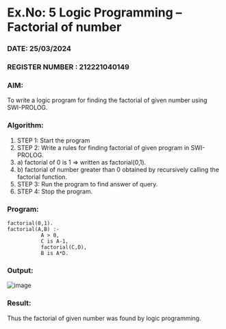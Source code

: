 # Ex.No: 5   Logic Programming – Factorial of number   
### DATE: 25/03/2024                                                                           
### REGISTER NUMBER : 212221040149
### AIM: 
To  write  a logic program for finding the factorial of given number using SWI-PROLOG. 
### Algorithm:
1. STEP 1: Start the program
2. STEP 2:  Write a rules for finding factorial of given program in SWI-PROLOG.
3.   a)	factorial of 0 is 1 => written as factorial(0,1).
4.   b)	factorial of number greater than 0 obtained by recursively calling the factorial    function.
5. STEP 3: Run the program  to find answer of  query.
6. STEP 4: Stop the program.

### Program:
```
factorial(0,1).
factorial(A,B) :-  
           A > 0, 
           C is A-1,
           factorial(C,D),
           B is A*D.
```

### Output:
![image](https://github.com/Sathya-006/AI_Lab_2023-24/assets/121661327/304877e6-c2b4-48dc-961f-f8f9553b3003)



### Result:
Thus the factorial of given number was found by logic programming. 
